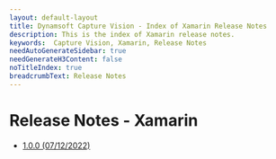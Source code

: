 ```yaml
---
layout: default-layout
title: Dynamsoft Capture Vision - Index of Xamarin Release Notes
description: This is the index of Xamarin release notes.
keywords:  Capture Vision, Xamarin, Release Notes
needAutoGenerateSidebar: true
needGenerateH3Content: false
noTitleIndex: true
breadcrumbText: Release Notes
---
```


# Release Notes - Xamarin

- [1.0.0 (07/12/2022)](xamarin-1.md#100-07122022)
